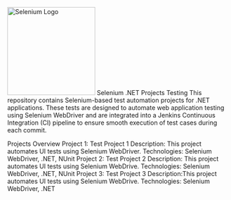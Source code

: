 <img src="https://www.selenium.dev/images/selenium_logo_square_green.png" alt="Selenium Logo" width="200"/> Selenium .NET Projects Testing
This repository contains Selenium-based test automation projects for .NET applications. These tests are designed to automate web application testing using Selenium WebDriver and are integrated into a Jenkins Continuous Integration (CI) pipeline to ensure smooth execution of test cases during each commit.

Projects Overview
Project 1: Test Project 1
Description: This project automates UI tests using Selenium WebDriver.
Technologies: Selenium WebDriver, .NET, NUnit
Project 2: Test Project 2
Description: This project automates UI tests using Selenium WebDrive.
Technologies: Selenium WebDriver, .NET, NUnit
Project 3: Test Project 3
Description:This project automates UI tests using Selenium WebDrive.
Technologies: Selenium WebDriver, .NET

